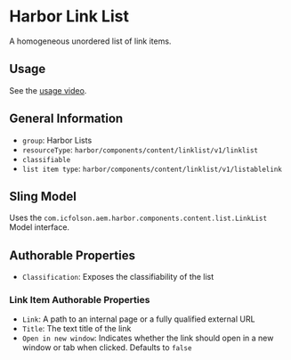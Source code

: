 # Harbor Link List

A homogeneous unordered list of link items.    

## Usage

See the [usage video](https://youtu.be/zSTChRO0Kn4).

## General Information

* `group`: Harbor Lists 
* `resourceType`: `harbor/components/content/linklist/v1/linklist`
* `classifiable`
* `list item type`: `harbor/components/content/linklist/v1/listablelink`

## Sling Model

Uses the `com.icfolson.aem.harbor.components.content.list.LinkList` Model interface.

## Authorable Properties

* `Classification`: Exposes the classifiability of the list

### Link Item Authorable Properties

* `Link`: A path to an internal page or a fully qualified external URL
* `Title`: The text title of the link
* `Open in new window`: Indicates whether the link should open in a new window or tab when clicked.  Defaults to `false`
